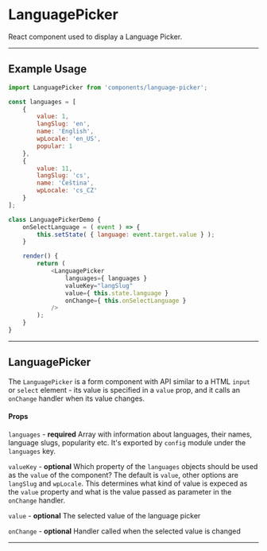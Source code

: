 LanguagePicker
==============

React component used to display a Language Picker.

---

## Example Usage

```js
import LanguagePicker from 'components/language-picker';

const languages = [
	{
		value: 1,
		langSlug: 'en',
		name: 'English',
		wpLocale: 'en_US',
		popular: 1
	},
	{
		value: 11,
		langSlug: 'cs',
		name: 'Čeština',
		wpLocale: 'cs_CZ'
	}
];

class LanguagePickerDemo {
	onSelectLanguage = ( event ) => {
		this.setState( { language: event.target.value } );
	}

	render() {
		return (
			<LanguagePicker
				languages={ languages }
				valueKey="langSlug"
				value={ this.state.language }
				onChange={ this.onSelectLanguage }
			/>
		);
	}
}
```

---

## LanguagePicker

The `LanguagePicker` is a form component with API similar to a HTML `input` or `select`
element - its value is specified in a `value` prop, and it calls an `onChange` handler
when its value changes.

#### Props

`languages` - **required** Array with information about languages, their names, language
slugs, popularity etc. It's exported by `config` module under the `languages` key.

`valueKey` - **optional** Which property of the `languages` objects should be used
as the `value` of the component? The default is `value`, other options are `langSlug` and
`wpLocale`. This determines what kind of value is expeced as the `value` property and
what is the value passed as parameter in the `onChange` handler.

`value` - **optional** The selected value of the language picker

`onChange` - **optional** Handler called when the selected value is changed

------------
